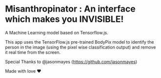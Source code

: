 # Misanthropinator : An interface which makes you INVISIBLE!

A Machine Learning model based on Tensorflow.js.

This app uses the TensorFlow.js pre-trained BodyPix model to identify the person in the image (using the pixel wise classification output) and remove it real time from the screen.


Special Thanks to @jasonmayes (https://github.com/jasonmayes)

Made with love ♥
